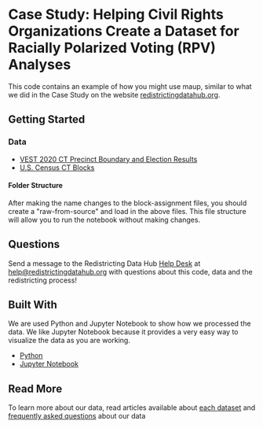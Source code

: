 # Case Study: Helping Civil Rights Organizations Create a Dataset for Racially Polarized Voting (RPV) Analyses

This code contains an example of how you might use maup, similar to what we did in the Case Study on the website [redistrictingdatahub.org](https://redistrictingdatahub.org/tools/support/helping-civil-rights-organizations-create-a-dataset-for-rpv-analysis/).

## Getting Started

### Data
- [VEST 2020 CT Precinct Boundary and Election Results](https://redistrictingdatahub.org/dataset/vest-2020-connecticut-precinct-and-election-results/)
- [U.S. Census CT Blocks](https://redistrictingdatahub.org/dataset/connecticut-block-pl-94171-2020/)

#### Folder Structure
After making the name changes to the block-assignment files, you should create a "raw-from-source" and load in the above files. This file structure will allow you to run the notebook without making changes.

## Questions

Send a message to the Redistricting Data Hub [Help Desk](https://redistrictingdatahub.org/tools/support/) at help@redistrictingdatahub.org with questions about this code, data and the redistricting process!

## Built With

We are used Python and Jupyter Notebook to show how we processed the data. We like Jupyter Notebook because it provides a very easy way to visualize the data as you are working. 

* [Python](https://www.python.org/)
* [Jupyter Notebook](https://jupyter.org/)

## Read More

To learn more about our data, read articles available about [each dataset](https://redistrictingdatahub.org/data/about-our-data/) and [frequently asked questions](https://redistrictingdatahub.org/tools/support/data-faq/) about our data  
